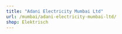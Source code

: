 ```yaml
---
title: "Adani Electricity Mumbai Ltd"
url: /mumbai/adani-electricity-mumbai-ltd/
shop: Elektrisch
---
```

